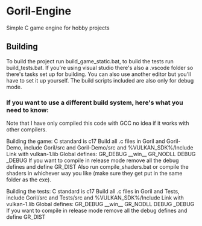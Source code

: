 # Goril-Engine
Simple C game engine for hobby projects

## Building
To build the project run build_game_static.bat, to build the tests run build_tests.bat. 
If you're using visual studio there's also a .vscode folder so there's tasks set up for building.
You can also use another editor but you'll have to set it up yourself.
The build scripts included are also only for debug mode.

### If you want to use a different build system, here's what you need to know:
Note that I have only compiled this code with GCC no idea if it works with other compilers.

Building the game:
C standard is c17
Build all .c files in Goril and Goril-Demo, include Goril/src and Goril-Demo/src and %VULKAN_SDK%/Include
Link with vulkan-1.lib
Global defines: GR_DEBUG \_\_win\_\_ GR_NODLL DEBUG _DEBUG
If you want to compile in release mode remove all the debug defines and define GR_DIST
Also run compile_shaders.bat or compile the shaders in whichever way you like (make sure they get put in the same folder as the exe).

Building the tests:
C standard is c17
Build all .c files in Goril and Tests, include Goril/src and Tests/src and %VULKAN_SDK%/Include
Link with vulkan-1.lib
Global defines: GR_DEBUG \_\_win\_\_ GR_NODLL DEBUG _DEBUG
If you want to compile in release mode remove all the debug defines and define GR_DIST

